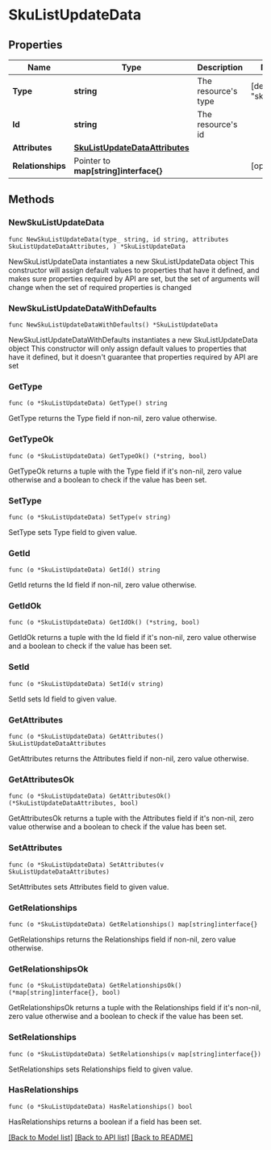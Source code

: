 # SkuListUpdateData

## Properties

Name | Type | Description | Notes
------------ | ------------- | ------------- | -------------
**Type** | **string** | The resource&#39;s type | [default to "sku_lists"]
**Id** | **string** | The resource&#39;s id | 
**Attributes** | [**SkuListUpdateDataAttributes**](SkuListUpdateDataAttributes.md) |  | 
**Relationships** | Pointer to **map[string]interface{}** |  | [optional] 

## Methods

### NewSkuListUpdateData

`func NewSkuListUpdateData(type_ string, id string, attributes SkuListUpdateDataAttributes, ) *SkuListUpdateData`

NewSkuListUpdateData instantiates a new SkuListUpdateData object
This constructor will assign default values to properties that have it defined,
and makes sure properties required by API are set, but the set of arguments
will change when the set of required properties is changed

### NewSkuListUpdateDataWithDefaults

`func NewSkuListUpdateDataWithDefaults() *SkuListUpdateData`

NewSkuListUpdateDataWithDefaults instantiates a new SkuListUpdateData object
This constructor will only assign default values to properties that have it defined,
but it doesn't guarantee that properties required by API are set

### GetType

`func (o *SkuListUpdateData) GetType() string`

GetType returns the Type field if non-nil, zero value otherwise.

### GetTypeOk

`func (o *SkuListUpdateData) GetTypeOk() (*string, bool)`

GetTypeOk returns a tuple with the Type field if it's non-nil, zero value otherwise
and a boolean to check if the value has been set.

### SetType

`func (o *SkuListUpdateData) SetType(v string)`

SetType sets Type field to given value.


### GetId

`func (o *SkuListUpdateData) GetId() string`

GetId returns the Id field if non-nil, zero value otherwise.

### GetIdOk

`func (o *SkuListUpdateData) GetIdOk() (*string, bool)`

GetIdOk returns a tuple with the Id field if it's non-nil, zero value otherwise
and a boolean to check if the value has been set.

### SetId

`func (o *SkuListUpdateData) SetId(v string)`

SetId sets Id field to given value.


### GetAttributes

`func (o *SkuListUpdateData) GetAttributes() SkuListUpdateDataAttributes`

GetAttributes returns the Attributes field if non-nil, zero value otherwise.

### GetAttributesOk

`func (o *SkuListUpdateData) GetAttributesOk() (*SkuListUpdateDataAttributes, bool)`

GetAttributesOk returns a tuple with the Attributes field if it's non-nil, zero value otherwise
and a boolean to check if the value has been set.

### SetAttributes

`func (o *SkuListUpdateData) SetAttributes(v SkuListUpdateDataAttributes)`

SetAttributes sets Attributes field to given value.


### GetRelationships

`func (o *SkuListUpdateData) GetRelationships() map[string]interface{}`

GetRelationships returns the Relationships field if non-nil, zero value otherwise.

### GetRelationshipsOk

`func (o *SkuListUpdateData) GetRelationshipsOk() (*map[string]interface{}, bool)`

GetRelationshipsOk returns a tuple with the Relationships field if it's non-nil, zero value otherwise
and a boolean to check if the value has been set.

### SetRelationships

`func (o *SkuListUpdateData) SetRelationships(v map[string]interface{})`

SetRelationships sets Relationships field to given value.

### HasRelationships

`func (o *SkuListUpdateData) HasRelationships() bool`

HasRelationships returns a boolean if a field has been set.


[[Back to Model list]](../README.md#documentation-for-models) [[Back to API list]](../README.md#documentation-for-api-endpoints) [[Back to README]](../README.md)


